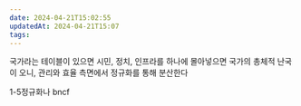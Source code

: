```yaml
---
date: 2024-04-21T15:02:55
updatedAt: 2024-04-21T15:07
tags: 
---
```

국가라는 테이블이 있으면 시민, 정치, 인프라를 하나에 몰아넣으면 국가의 총체적 난국이 오니, 관리와 효율 측면에서 정규화를 통해 분산한다

1-5정규화나
bncf